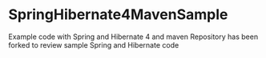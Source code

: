 # SpringHibernate4MavenSample
Example code with Spring and Hibernate 4 and maven
Repository has been forked to review sample Spring and Hibernate code
